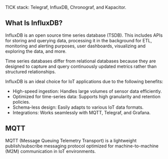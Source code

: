 TICK stack: Telegraf, InfluxDB, Chronograf, and Kapacitor.

## What Is InfluxDB?

InfluxDB is an open source time series database (TSDB). 
This includes APIs for storing and querying data, processing it in the background for ETL, monitoring and alerting purposes, 
user dashboards, visualizing and exploring the data, and more.


Time series databases differ from relational databases because 
they are designed to capture and query continuously updated metrics rather than structured relationships.


InfluxDB is an ideal choice for IoT applications due to the following benefits:

* High-speed ingestion: Handles large volumes of sensor data efficiently.
* Optimized for time-series data: Supports high granularity and retention policies.
* Schema-less design: Easily adapts to various IoT data formats.
* Integrations: Works seamlessly with MQTT, Telegraf, and Grafana.

## MQTT

MQTT (Message Queuing Telemetry Transport) is a lightweight publish/subscribe messaging protocol optimized for machine-to-machine (M2M) communication in IoT environments.
